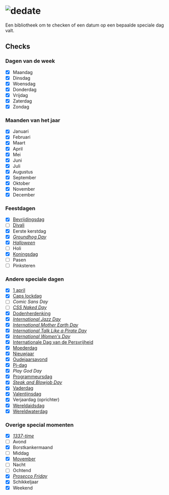 # ![dedate](https://deidee.com/logo.png?str=deDate)

Een bibliotheek om te checken of een datum op een bepaalde speciale dag valt.

## Checks

### Dagen van de week

- [x] Maandag
- [x] Dinsdag
- [x] Woensdag
- [x] Donderdag
- [x] Vrijdag
- [x] Zaterdag
- [x] Zondag

### Maanden van het jaar

- [x] Januari
- [x] Februari
- [x] Maart
- [x] April
- [x] Mei
- [x] Juni
- [x] Juli
- [x] Augustus
- [x] September
- [x] Oktober
- [x] November
- [x] December

### Feestdagen

- [x] [Bevrijdingsdag](https://nl.wikipedia.org/wiki/Bevrijdingsdag)
- [ ] [Divali](https://nl.wikipedia.org/wiki/Divali)
- [x] Eerste kerstdag
- [x] [_Groundhog Day_](https://nl.wikipedia.org/wiki/Groundhog_Day_(feestdag))
- [x] [_Halloween_](https://nl.wikipedia.org/wiki/Halloween)
- [ ] Holi
- [x] [Koningsdag](https://nl.wikipedia.org/wiki/Koningsdag_(Nederland))
- [ ] Pasen
- [ ] Pinksteren

### Andere speciale dagen

- [x] [1 april](https://nl.wikipedia.org/wiki/1_aprilgrap)
- [x] [Caps lockdag](https://nl.wikipedia.org/wiki/Caps_lock#Internationale_Caps_lockdag)
- [ ] _Comic Sans Day_
- [ ] [_CSS Naked Day_](https://web.archive.org/web/20120317143559/http://naked.dustindiaz.com/)
- [x] [Dodenherdenking](https://nl.wikipedia.org/wiki/Nationale_Dodenherdenking)
- [x] [_International Jazz Day_](https://en.wikipedia.org/wiki/International_Jazz_Day)
- [x] [_International Mother Earth Day_](https://en.wikipedia.org/wiki/International_Mother_Earth_Day)
- [x] [_International Talk Like a Pirate Day_](https://en.wikipedia.org/wiki/International_Talk_Like_a_Pirate_Day)
- [x] [_International Women's Day_](https://en.wikipedia.org/wiki/International_Women%27s_Day)
- [x] [Internationale Dag van de Persvrijheid](https://nl.wikipedia.org/wiki/Internationale_Dag_van_de_Persvrijheid)
- [x] [Moederdag](https://nl.wikipedia.org/wiki/Moederdag)
- [x] [Nieuwjaar](https://nl.wikipedia.org/wiki/Nieuwjaar)
- [x] [Oudejaarsavond](https://en.wikipedia.org/wiki/New_Year%27s_Eve)
- [x] [Pi-dag](https://nl.wikipedia.org/wiki/Pi-dag)
- [x] _Play God Day_
- [x] [Programmeursdag](https://nl.wikipedia.org/wiki/Programmeursdag)
- [x] [_Steak and Blowjob Day_](https://en.wikipedia.org/wiki/Steak_and_Blowjob_Day)
- [x] [Vaderdag](https://nl.wikipedia.org/wiki/Vaderdag)
- [x] [Valentijnsdag](https://nl.wikipedia.org/wiki/Valentijnsdag)
- [x] Verjaardag (oprichter)
- [x] [Wereldaidsdag](https://nl.wikipedia.org/wiki/Wereldaidsdag)
- [x] [Wereldwaterdag](https://nl.wikipedia.org/wiki/Wereldwaterdag)

### Overige special momenten

- [x] [_1337-time_](https://nl.wikipedia.org/wiki/Leet)
- [ ] Avond
- [x] Borstkankermaand
- [ ] Middag
- [x] [Movember](https://nl.movember.com/)
- [ ] Nacht
- [ ] Ochtend
- [x] [_Prosecco Friday_](https://proseccofriday.com/)
- [x] Schikkeljaar
- [x] Weekend
